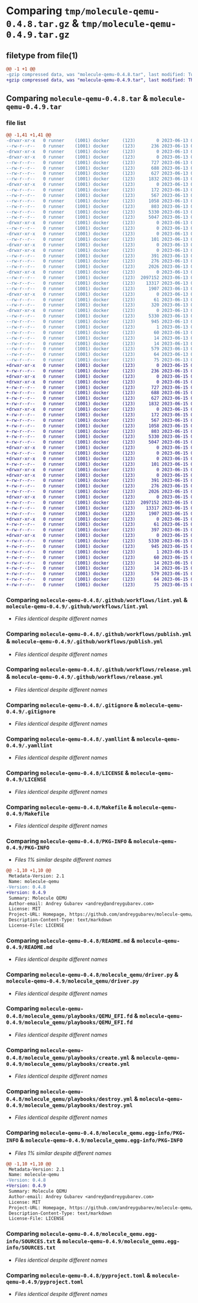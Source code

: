 # Comparing `tmp/molecule-qemu-0.4.8.tar.gz` & `tmp/molecule-qemu-0.4.9.tar.gz`

## filetype from file(1)

```diff
@@ -1 +1 @@
-gzip compressed data, was "molecule-qemu-0.4.8.tar", last modified: Tue Jun 13 07:38:05 2023, max compression
+gzip compressed data, was "molecule-qemu-0.4.9.tar", last modified: Thu Jun 15 09:40:44 2023, max compression
```

## Comparing `molecule-qemu-0.4.8.tar` & `molecule-qemu-0.4.9.tar`

### file list

```diff
@@ -1,41 +1,41 @@
-drwxr-xr-x   0 runner    (1001) docker     (123)        0 2023-06-13 07:38:05.525043 molecule-qemu-0.4.8/
--rw-r--r--   0 runner    (1001) docker     (123)      236 2023-06-13 07:37:55.000000 molecule-qemu-0.4.8/.ansible-lint
-drwxr-xr-x   0 runner    (1001) docker     (123)        0 2023-06-13 07:38:05.517043 molecule-qemu-0.4.8/.github/
-drwxr-xr-x   0 runner    (1001) docker     (123)        0 2023-06-13 07:38:05.521043 molecule-qemu-0.4.8/.github/workflows/
--rw-r--r--   0 runner    (1001) docker     (123)      727 2023-06-13 07:37:55.000000 molecule-qemu-0.4.8/.github/workflows/lint.yml
--rw-r--r--   0 runner    (1001) docker     (123)      688 2023-06-13 07:37:55.000000 molecule-qemu-0.4.8/.github/workflows/publish.yml
--rw-r--r--   0 runner    (1001) docker     (123)      627 2023-06-13 07:37:55.000000 molecule-qemu-0.4.8/.github/workflows/release.yml
--rw-r--r--   0 runner    (1001) docker     (123)     1832 2023-06-13 07:37:55.000000 molecule-qemu-0.4.8/.gitignore
-drwxr-xr-x   0 runner    (1001) docker     (123)        0 2023-06-13 07:38:05.521043 molecule-qemu-0.4.8/.vscode/
--rw-r--r--   0 runner    (1001) docker     (123)      172 2023-06-13 07:37:55.000000 molecule-qemu-0.4.8/.vscode/settings.json
--rw-r--r--   0 runner    (1001) docker     (123)      567 2023-06-13 07:37:55.000000 molecule-qemu-0.4.8/.yamllint
--rw-r--r--   0 runner    (1001) docker     (123)     1058 2023-06-13 07:37:55.000000 molecule-qemu-0.4.8/LICENSE
--rw-r--r--   0 runner    (1001) docker     (123)      803 2023-06-13 07:37:55.000000 molecule-qemu-0.4.8/Makefile
--rw-r--r--   0 runner    (1001) docker     (123)     5330 2023-06-13 07:38:05.525043 molecule-qemu-0.4.8/PKG-INFO
--rw-r--r--   0 runner    (1001) docker     (123)     5047 2023-06-13 07:37:55.000000 molecule-qemu-0.4.8/README.md
-drwxr-xr-x   0 runner    (1001) docker     (123)        0 2023-06-13 07:38:05.521043 molecule-qemu-0.4.8/molecule_qemu/
--rw-r--r--   0 runner    (1001) docker     (123)        0 2023-06-13 07:37:55.000000 molecule-qemu-0.4.8/molecule_qemu/__init__.py
-drwxr-xr-x   0 runner    (1001) docker     (123)        0 2023-06-13 07:38:05.525043 molecule-qemu-0.4.8/molecule_qemu/cookiecutter/
--rw-r--r--   0 runner    (1001) docker     (123)      101 2023-06-13 07:37:55.000000 molecule-qemu-0.4.8/molecule_qemu/cookiecutter/cookiecutter.json
-drwxr-xr-x   0 runner    (1001) docker     (123)        0 2023-06-13 07:38:05.521043 molecule-qemu-0.4.8/molecule_qemu/cookiecutter/{{cookiecutter.molecule_directory}}/
-drwxr-xr-x   0 runner    (1001) docker     (123)        0 2023-06-13 07:38:05.525043 molecule-qemu-0.4.8/molecule_qemu/cookiecutter/{{cookiecutter.molecule_directory}}/{{cookiecutter.scenario_name}}/
--rw-r--r--   0 runner    (1001) docker     (123)      391 2023-06-13 07:37:55.000000 molecule-qemu-0.4.8/molecule_qemu/cookiecutter/{{cookiecutter.molecule_directory}}/{{cookiecutter.scenario_name}}/converge.yml
--rw-r--r--   0 runner    (1001) docker     (123)      276 2023-06-13 07:37:55.000000 molecule-qemu-0.4.8/molecule_qemu/cookiecutter/{{cookiecutter.molecule_directory}}/{{cookiecutter.scenario_name}}/prepare.yml
--rw-r--r--   0 runner    (1001) docker     (123)     2026 2023-06-13 07:37:55.000000 molecule-qemu-0.4.8/molecule_qemu/driver.py
-drwxr-xr-x   0 runner    (1001) docker     (123)        0 2023-06-13 07:38:05.525043 molecule-qemu-0.4.8/molecule_qemu/playbooks/
--rw-r--r--   0 runner    (1001) docker     (123)  2097152 2023-06-13 07:37:55.000000 molecule-qemu-0.4.8/molecule_qemu/playbooks/QEMU_EFI.fd
--rw-r--r--   0 runner    (1001) docker     (123)    13317 2023-06-13 07:37:55.000000 molecule-qemu-0.4.8/molecule_qemu/playbooks/create.yml
--rw-r--r--   0 runner    (1001) docker     (123)     1907 2023-06-13 07:37:55.000000 molecule-qemu-0.4.8/molecule_qemu/playbooks/destroy.yml
-drwxr-xr-x   0 runner    (1001) docker     (123)        0 2023-06-13 07:38:05.525043 molecule-qemu-0.4.8/molecule_qemu/playbooks/templates/
--rw-r--r--   0 runner    (1001) docker     (123)       61 2023-06-13 07:37:55.000000 molecule-qemu-0.4.8/molecule_qemu/playbooks/templates/meta-data.j2
--rw-r--r--   0 runner    (1001) docker     (123)      320 2023-06-13 07:37:55.000000 molecule-qemu-0.4.8/molecule_qemu/playbooks/templates/user-data.j2
-drwxr-xr-x   0 runner    (1001) docker     (123)        0 2023-06-13 07:38:05.525043 molecule-qemu-0.4.8/molecule_qemu.egg-info/
--rw-r--r--   0 runner    (1001) docker     (123)     5330 2023-06-13 07:38:05.000000 molecule-qemu-0.4.8/molecule_qemu.egg-info/PKG-INFO
--rw-r--r--   0 runner    (1001) docker     (123)      945 2023-06-13 07:38:05.000000 molecule-qemu-0.4.8/molecule_qemu.egg-info/SOURCES.txt
--rw-r--r--   0 runner    (1001) docker     (123)        1 2023-06-13 07:38:05.000000 molecule-qemu-0.4.8/molecule_qemu.egg-info/dependency_links.txt
--rw-r--r--   0 runner    (1001) docker     (123)       60 2023-06-13 07:38:05.000000 molecule-qemu-0.4.8/molecule_qemu.egg-info/entry_points.txt
--rw-r--r--   0 runner    (1001) docker     (123)       14 2023-06-13 07:38:05.000000 molecule-qemu-0.4.8/molecule_qemu.egg-info/requires.txt
--rw-r--r--   0 runner    (1001) docker     (123)       14 2023-06-13 07:38:05.000000 molecule-qemu-0.4.8/molecule_qemu.egg-info/top_level.txt
--rw-r--r--   0 runner    (1001) docker     (123)      579 2023-06-13 07:37:55.000000 molecule-qemu-0.4.8/pyproject.toml
--rw-r--r--   0 runner    (1001) docker     (123)       64 2023-06-13 07:37:55.000000 molecule-qemu-0.4.8/requirements.yml
--rw-r--r--   0 runner    (1001) docker     (123)       75 2023-06-13 07:38:05.525043 molecule-qemu-0.4.8/setup.cfg
+drwxr-xr-x   0 runner    (1001) docker     (123)        0 2023-06-15 09:40:44.458329 molecule-qemu-0.4.9/
+-rw-r--r--   0 runner    (1001) docker     (123)      236 2023-06-15 09:40:31.000000 molecule-qemu-0.4.9/.ansible-lint
+drwxr-xr-x   0 runner    (1001) docker     (123)        0 2023-06-15 09:40:44.450328 molecule-qemu-0.4.9/.github/
+drwxr-xr-x   0 runner    (1001) docker     (123)        0 2023-06-15 09:40:44.454329 molecule-qemu-0.4.9/.github/workflows/
+-rw-r--r--   0 runner    (1001) docker     (123)      727 2023-06-15 09:40:31.000000 molecule-qemu-0.4.9/.github/workflows/lint.yml
+-rw-r--r--   0 runner    (1001) docker     (123)      688 2023-06-15 09:40:31.000000 molecule-qemu-0.4.9/.github/workflows/publish.yml
+-rw-r--r--   0 runner    (1001) docker     (123)      627 2023-06-15 09:40:31.000000 molecule-qemu-0.4.9/.github/workflows/release.yml
+-rw-r--r--   0 runner    (1001) docker     (123)     1832 2023-06-15 09:40:31.000000 molecule-qemu-0.4.9/.gitignore
+drwxr-xr-x   0 runner    (1001) docker     (123)        0 2023-06-15 09:40:44.454329 molecule-qemu-0.4.9/.vscode/
+-rw-r--r--   0 runner    (1001) docker     (123)      172 2023-06-15 09:40:31.000000 molecule-qemu-0.4.9/.vscode/settings.json
+-rw-r--r--   0 runner    (1001) docker     (123)      567 2023-06-15 09:40:31.000000 molecule-qemu-0.4.9/.yamllint
+-rw-r--r--   0 runner    (1001) docker     (123)     1058 2023-06-15 09:40:31.000000 molecule-qemu-0.4.9/LICENSE
+-rw-r--r--   0 runner    (1001) docker     (123)      803 2023-06-15 09:40:31.000000 molecule-qemu-0.4.9/Makefile
+-rw-r--r--   0 runner    (1001) docker     (123)     5330 2023-06-15 09:40:44.458329 molecule-qemu-0.4.9/PKG-INFO
+-rw-r--r--   0 runner    (1001) docker     (123)     5047 2023-06-15 09:40:31.000000 molecule-qemu-0.4.9/README.md
+drwxr-xr-x   0 runner    (1001) docker     (123)        0 2023-06-15 09:40:44.454329 molecule-qemu-0.4.9/molecule_qemu/
+-rw-r--r--   0 runner    (1001) docker     (123)        0 2023-06-15 09:40:31.000000 molecule-qemu-0.4.9/molecule_qemu/__init__.py
+drwxr-xr-x   0 runner    (1001) docker     (123)        0 2023-06-15 09:40:44.454329 molecule-qemu-0.4.9/molecule_qemu/cookiecutter/
+-rw-r--r--   0 runner    (1001) docker     (123)      101 2023-06-15 09:40:31.000000 molecule-qemu-0.4.9/molecule_qemu/cookiecutter/cookiecutter.json
+drwxr-xr-x   0 runner    (1001) docker     (123)        0 2023-06-15 09:40:44.450328 molecule-qemu-0.4.9/molecule_qemu/cookiecutter/{{cookiecutter.molecule_directory}}/
+drwxr-xr-x   0 runner    (1001) docker     (123)        0 2023-06-15 09:40:44.454329 molecule-qemu-0.4.9/molecule_qemu/cookiecutter/{{cookiecutter.molecule_directory}}/{{cookiecutter.scenario_name}}/
+-rw-r--r--   0 runner    (1001) docker     (123)      391 2023-06-15 09:40:31.000000 molecule-qemu-0.4.9/molecule_qemu/cookiecutter/{{cookiecutter.molecule_directory}}/{{cookiecutter.scenario_name}}/converge.yml
+-rw-r--r--   0 runner    (1001) docker     (123)      276 2023-06-15 09:40:31.000000 molecule-qemu-0.4.9/molecule_qemu/cookiecutter/{{cookiecutter.molecule_directory}}/{{cookiecutter.scenario_name}}/prepare.yml
+-rw-r--r--   0 runner    (1001) docker     (123)     2026 2023-06-15 09:40:31.000000 molecule-qemu-0.4.9/molecule_qemu/driver.py
+drwxr-xr-x   0 runner    (1001) docker     (123)        0 2023-06-15 09:40:44.458329 molecule-qemu-0.4.9/molecule_qemu/playbooks/
+-rw-r--r--   0 runner    (1001) docker     (123)  2097152 2023-06-15 09:40:31.000000 molecule-qemu-0.4.9/molecule_qemu/playbooks/QEMU_EFI.fd
+-rw-r--r--   0 runner    (1001) docker     (123)    13317 2023-06-15 09:40:31.000000 molecule-qemu-0.4.9/molecule_qemu/playbooks/create.yml
+-rw-r--r--   0 runner    (1001) docker     (123)     1907 2023-06-15 09:40:31.000000 molecule-qemu-0.4.9/molecule_qemu/playbooks/destroy.yml
+drwxr-xr-x   0 runner    (1001) docker     (123)        0 2023-06-15 09:40:44.458329 molecule-qemu-0.4.9/molecule_qemu/playbooks/templates/
+-rw-r--r--   0 runner    (1001) docker     (123)       61 2023-06-15 09:40:31.000000 molecule-qemu-0.4.9/molecule_qemu/playbooks/templates/meta-data.j2
+-rw-r--r--   0 runner    (1001) docker     (123)      397 2023-06-15 09:40:31.000000 molecule-qemu-0.4.9/molecule_qemu/playbooks/templates/user-data.j2
+drwxr-xr-x   0 runner    (1001) docker     (123)        0 2023-06-15 09:40:44.454329 molecule-qemu-0.4.9/molecule_qemu.egg-info/
+-rw-r--r--   0 runner    (1001) docker     (123)     5330 2023-06-15 09:40:44.000000 molecule-qemu-0.4.9/molecule_qemu.egg-info/PKG-INFO
+-rw-r--r--   0 runner    (1001) docker     (123)      945 2023-06-15 09:40:44.000000 molecule-qemu-0.4.9/molecule_qemu.egg-info/SOURCES.txt
+-rw-r--r--   0 runner    (1001) docker     (123)        1 2023-06-15 09:40:44.000000 molecule-qemu-0.4.9/molecule_qemu.egg-info/dependency_links.txt
+-rw-r--r--   0 runner    (1001) docker     (123)       60 2023-06-15 09:40:44.000000 molecule-qemu-0.4.9/molecule_qemu.egg-info/entry_points.txt
+-rw-r--r--   0 runner    (1001) docker     (123)       14 2023-06-15 09:40:44.000000 molecule-qemu-0.4.9/molecule_qemu.egg-info/requires.txt
+-rw-r--r--   0 runner    (1001) docker     (123)       14 2023-06-15 09:40:44.000000 molecule-qemu-0.4.9/molecule_qemu.egg-info/top_level.txt
+-rw-r--r--   0 runner    (1001) docker     (123)      579 2023-06-15 09:40:31.000000 molecule-qemu-0.4.9/pyproject.toml
+-rw-r--r--   0 runner    (1001) docker     (123)       64 2023-06-15 09:40:31.000000 molecule-qemu-0.4.9/requirements.yml
+-rw-r--r--   0 runner    (1001) docker     (123)       75 2023-06-15 09:40:44.458329 molecule-qemu-0.4.9/setup.cfg
```

### Comparing `molecule-qemu-0.4.8/.github/workflows/lint.yml` & `molecule-qemu-0.4.9/.github/workflows/lint.yml`

 * *Files identical despite different names*

### Comparing `molecule-qemu-0.4.8/.github/workflows/publish.yml` & `molecule-qemu-0.4.9/.github/workflows/publish.yml`

 * *Files identical despite different names*

### Comparing `molecule-qemu-0.4.8/.github/workflows/release.yml` & `molecule-qemu-0.4.9/.github/workflows/release.yml`

 * *Files identical despite different names*

### Comparing `molecule-qemu-0.4.8/.gitignore` & `molecule-qemu-0.4.9/.gitignore`

 * *Files identical despite different names*

### Comparing `molecule-qemu-0.4.8/.yamllint` & `molecule-qemu-0.4.9/.yamllint`

 * *Files identical despite different names*

### Comparing `molecule-qemu-0.4.8/LICENSE` & `molecule-qemu-0.4.9/LICENSE`

 * *Files identical despite different names*

### Comparing `molecule-qemu-0.4.8/Makefile` & `molecule-qemu-0.4.9/Makefile`

 * *Files identical despite different names*

### Comparing `molecule-qemu-0.4.8/PKG-INFO` & `molecule-qemu-0.4.9/PKG-INFO`

 * *Files 1% similar despite different names*

```diff
@@ -1,10 +1,10 @@
 Metadata-Version: 2.1
 Name: molecule-qemu
-Version: 0.4.8
+Version: 0.4.9
 Summary: Molecule QEMU
 Author-email: Andrey Gubarev <andrey@andreygubarev.com>
 License: MIT
 Project-URL: Homepage, https://github.com/andreygubarev/molecule-qemu/
 Description-Content-Type: text/markdown
 License-File: LICENSE
```

### Comparing `molecule-qemu-0.4.8/README.md` & `molecule-qemu-0.4.9/README.md`

 * *Files identical despite different names*

### Comparing `molecule-qemu-0.4.8/molecule_qemu/driver.py` & `molecule-qemu-0.4.9/molecule_qemu/driver.py`

 * *Files identical despite different names*

### Comparing `molecule-qemu-0.4.8/molecule_qemu/playbooks/QEMU_EFI.fd` & `molecule-qemu-0.4.9/molecule_qemu/playbooks/QEMU_EFI.fd`

 * *Files identical despite different names*

### Comparing `molecule-qemu-0.4.8/molecule_qemu/playbooks/create.yml` & `molecule-qemu-0.4.9/molecule_qemu/playbooks/create.yml`

 * *Files identical despite different names*

### Comparing `molecule-qemu-0.4.8/molecule_qemu/playbooks/destroy.yml` & `molecule-qemu-0.4.9/molecule_qemu/playbooks/destroy.yml`

 * *Files identical despite different names*

### Comparing `molecule-qemu-0.4.8/molecule_qemu.egg-info/PKG-INFO` & `molecule-qemu-0.4.9/molecule_qemu.egg-info/PKG-INFO`

 * *Files 1% similar despite different names*

```diff
@@ -1,10 +1,10 @@
 Metadata-Version: 2.1
 Name: molecule-qemu
-Version: 0.4.8
+Version: 0.4.9
 Summary: Molecule QEMU
 Author-email: Andrey Gubarev <andrey@andreygubarev.com>
 License: MIT
 Project-URL: Homepage, https://github.com/andreygubarev/molecule-qemu/
 Description-Content-Type: text/markdown
 License-File: LICENSE
```

### Comparing `molecule-qemu-0.4.8/molecule_qemu.egg-info/SOURCES.txt` & `molecule-qemu-0.4.9/molecule_qemu.egg-info/SOURCES.txt`

 * *Files identical despite different names*

### Comparing `molecule-qemu-0.4.8/pyproject.toml` & `molecule-qemu-0.4.9/pyproject.toml`

 * *Files identical despite different names*

